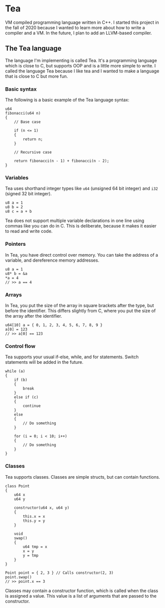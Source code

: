 # Tea

VM compiled programming language written in C++.
I started this project in the fall of 2020 because I wanted to learn more about
how to write a compiler and a VM.
In the future, I plan to add an LLVM-based compiler.

## The Tea language

The language I'm implementing is called Tea. It's a programming language
which is close to C, but supports OOP and is a little more simple to write.
I called the language Tea because I like tea and I wanted to make a language
that is close to C but more fun.

### Basic syntax

The following is a basic example of the Tea language syntax:

```tea
u64
fibonacci(u64 n)
{
	// Base case

	if (n <= 1)
	{
		return n;
	}

	// Recursive case

	return fibonacci(n - 1) + fibonacci(n - 2);
}
```

### Variables

Tea uses shorthand integer types like `u64` (unsigned 64 bit integer)
and `i32` (signed 32 bit integer).

```tea
u8 a = 1
u8 b = 2
u8 c = a + b
```

Tea does not support multiple variable declarations in one line using commas
like you can do in C. This is deliberate, because it makes it easier to
read and write code.

### Pointers

In Tea, you have direct control over memory. You can take the address of a
variable, and dereference memory addresses.

```tea
u8 a = 1
u8* b = &a
*a = 4
// >> a == 4
```

### Arrays

In Tea, you put the size of the array in square brackets after the type,
but before the identifier. This differs slightly from C, where you put
the size of the array after the identifier.

```tea
u64[10] a = { 0, 1, 2, 3, 4, 5, 6, 7, 8, 9 }
a[0] = 123
// >> a[0] == 123
```

### Control flow

Tea supports your usual if-else, while, and for statements.
Switch statements will be added in the future.

```tea
while (a)
{
	if (b)
	{
		break
	}
	else if (c)
	{
		continue
	}
	else
	{
		// Do something
	}

	for (i = 0; i < 10; i++)
	{
		// Do something
	}
}
```

### Classes

Tea supports classes. Classes are simple structs, but can contain functions.

```tea
class Point
{
	u64 x
	u64 y

	constructor(u64 x, u64 y)
	{
		this.x = x
		this.y = y
	}

	void
	swap()
	{
		u64 tmp = x
		x = y
		y = tmp
	}
}

Point point = { 2, 3 } // Calls constructor(2, 3)
point.swap()
// >> point.x == 3
```

Classes may contain a constructor function, which is called when the class
is assigned a value. This value is a list of arguments that are passed to
the constructor.